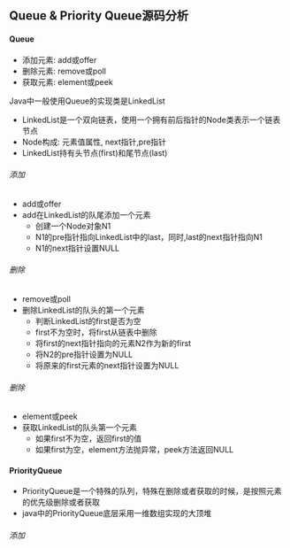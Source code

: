 Queue & Priority Queue源码分析
--------------------------

#### Queue
* 添加元素: add或offer
* 删除元素: remove或poll
* 获取元素: element或peek

Java中一般使用Queue的实现类是LinkedList
* LinkedList是一个双向链表，使用一个拥有前后指针的Node类表示一个链表节点
* Node构成: 元素值属性, next指针,pre指针
* LinkedList持有头节点(first)和尾节点(last)

###### 添加
* add或offer
* add在LinkedList的队尾添加一个元素
  * 创建一个Node对象N1
  * N1的pre指针指向LinkedList中的last，同时,last的next指针指向N1
  * N1的next指针设置NULL

###### 删除
* remove或poll
* 删除LinkedList的队头的第一个元素
  * 判断LinkedList的first是否为空
  * first不为空时，将first从链表中删除
  * 将first的next指针指向的元素N2作为新的first
  * 将N2的pre指针设置为NULL
  * 将原来的first元素的next指针设置为NULL

###### 删除
* element或peek
* 获取LinkedList的队头第一个元素
  * 如果first不为空，返回first的值
  * 如果first为空，element方法抛异常，peek方法返回NULL

#### PriorityQueue
* PriorityQueue是一个特殊的队列，特殊在删除或者获取的时候，是按照元素的优先级删除或者获取
* java中的PriorityQueue底层采用一维数组实现的大顶堆

###### 添加

